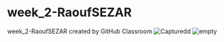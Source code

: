 # week_2-RaoufSEZAR
week_2-RaoufSEZAR created by GitHub Classroom
![Capturedd](https://user-images.githubusercontent.com/64332249/102618661-3ce6a300-414c-11eb-95ea-f76fad9f6ba1.JPG)
![empty](https://user-images.githubusercontent.com/64332249/102698167-6f77c500-424c-11eb-8105-f759980f9d4b.JPG)
